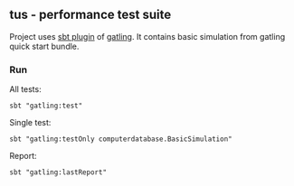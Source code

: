 ## tus - performance test suite

Project uses [sbt plugin][sbtplugindoc] of [gatling][gatlingdoc].
It contains basic simulation from gatling quick start bundle.

[sbtplugindoc]: https://gatling.io/docs/current/extensions/sbt_plugin/
[gatlingdoc]: https://gatling.io/docs/current/advanced_tutorial/

### Run

All tests:
```
sbt "gatling:test"
```

Single test:
```
sbt "gatling:testOnly computerdatabase.BasicSimulation"
```

Report:
```
sbt "gatling:lastReport"
```
